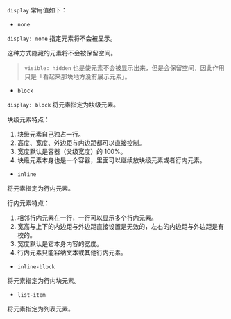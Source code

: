 `display` 常用值如下：

+ `none`

`display: none` 指定元素将不会被显示。

这种方式隐藏的元素将不会被保留空间。

> `visible: hidden` 也是使元素不会被显示出来，但是会保留空间，因此作用只是「看起来那块地方没有展示元素」。

+ `block`

`display: block` 将元素指定为块级元素。

块级元素特点：

1. 块级元素自己独占一行。
2. 高度、宽度、外边距与内边距都可以直接控制。
3. 宽度默认是容器（父级宽度）的 100%。
4. 块级元素本身也是一个容器，里面可以继续放块级元素或者行内元素。

+ `inline`

将元素指定为行内元素。

行内元素特点：

1. 相邻行内元素在一行，一行可以显示多个行内元素。
2. 宽高与上下的内边距与外边距直接设置是无效的，左右的内边距与外边距是有校的。
3. 宽度默认是它本身内容的宽度。
4. 行内元素只能容纳文本或其他行内元素。

+ `inline-block`

将元素指定为行内块元素。

+ `list-item`

将元素指定为列表元素。


